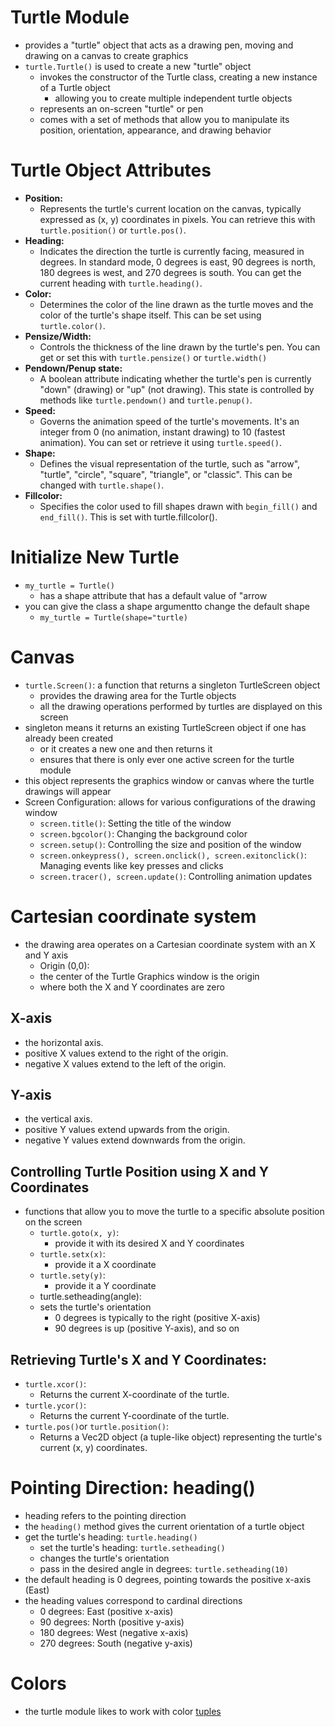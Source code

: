 # Turtle Module
- provides a "turtle" object that acts as a drawing pen, moving and drawing on a canvas to create graphics
- `turtle.Turtle()` is used to create a new "turtle" object
  - invokes the constructor of the Turtle class, creating a new instance of a Turtle object
    - allowing you to create multiple independent turtle objects
  - represents an on-screen "turtle" or pen 
  - comes with a set of methods that allow you to manipulate its position, orientation, appearance, and drawing behavior

# Turtle Object Attributes
- **Position:**
  - Represents the turtle's current location on the canvas, typically expressed as (x, y) coordinates in pixels. You can retrieve this with `turtle.position()` or `turtle.pos()`.
- **Heading:**
  - Indicates the direction the turtle is currently facing, measured in degrees. In standard mode, 0 degrees is east, 90 degrees is north, 180 degrees is west, and 270 degrees is south. You can get the current heading with `turtle.heading()`.
- **Color:**
  - Determines the color of the line drawn as the turtle moves and the color of the turtle's shape itself. This can be set using `turtle.color()`.
- **Pensize/Width:**
  - Controls the thickness of the line drawn by the turtle's pen. You can get or set this with `turtle.pensize()` or `turtle.width()`
- **Pendown/Penup state:**
  - A boolean attribute indicating whether the turtle's pen is currently "down" (drawing) or "up" (not drawing). This state is controlled by methods like `turtle.pendown()` and `turtle.penup()`.
- **Speed:**
  - Governs the animation speed of the turtle's movements. It's an integer from 0 (no animation, instant drawing) to 10 (fastest animation). You can set or retrieve it using `turtle.speed()`.
- **Shape:**
  - Defines the visual representation of the turtle, such as "arrow", "turtle", "circle", "square", "triangle", or "classic". This can be changed with `turtle.shape()`.
- **Fillcolor:**
  - Specifies the color used to fill shapes drawn with `begin_fill()` and `end_fill()`. This is set with turtle.fillcolor().


# Initialize New Turtle
- `my_turtle = Turtle()`
  - has a shape attribute that has a default value of "arrow
- you can give the class a shape argumentto change the default shape
  - `my_turtle = Turtle(shape="turtle)`





# Canvas
- `turtle.Screen()`: a function that returns a singleton TurtleScreen object
  - provides the drawing area for the Turtle objects
  - all the drawing operations performed by turtles are displayed on this screen
- singleton means it returns an existing TurtleScreen object if one has already been created
  - or it creates a new one and then returns it
  - ensures that there is only ever one active screen for the turtle module
- this object represents the graphics window or canvas where the turtle drawings will appear
- Screen Configuration: allows for various configurations of the drawing window 
  - `screen.title()`: Setting the title of the window 
  - `screen.bgcolor()`: Changing the background color 
  - `screen.setup()`: Controlling the size and position of the window 
  - `screen.onkeypress(), screen.onclick(), screen.exitonclick()`: Managing events like key presses and clicks 
  - `screen.tracer(), screen.update()`: Controlling animation updates


# Cartesian coordinate system
- the drawing area operates on a Cartesian coordinate system with an X and Y axis
  - Origin (0,0):
  - the center of the Turtle Graphics window is the origin
  - where both the X and Y coordinates are zero
## X-axis
- the horizontal axis.
- positive X values extend to the right of the origin.
- negative X values extend to the left of the origin.

## Y-axis
- the vertical axis.
- positive Y values extend upwards from the origin.
- negative Y values extend downwards from the origin.

## Controlling Turtle Position using X and Y Coordinates
- functions that allow you to move the turtle to a specific absolute position on the screen
  - `turtle.goto(x, y)`:
    - provide it with its desired X and Y coordinates
  - `turtle.setx(x)`:
    - provide it a X coordinate
  - `turtle.sety(y)`:
    - provide it a Y coordinate
  - turtle.setheading(angle):
  - sets the turtle's orientation
    - 0 degrees is typically to the right (positive X-axis)
    - 90 degrees is up (positive Y-axis), and so on

## Retrieving Turtle's X and Y Coordinates:
- `turtle.xcor()`: 
  - Returns the current X-coordinate of the turtle.
- `turtle.ycor()`: 
  - Returns the current Y-coordinate of the turtle.
- `turtle.pos()`or `turtle.position()`:
  - Returns a Vec2D object (a tuple-like object) representing the turtle's current (x, y) coordinates.

  
# Pointing Direction: heading()
- heading refers to the pointing direction
- the `heading()` method gives the current orientation of a turtle object
- get the turtle's heading: `turtle.heading()`
  - set the turtle's heading: `turtle.setheading()`
  - changes the turtle's orientation
  - pass in the desired angle in degrees: `turtle.setheading(10)`
- the default heading is 0 degrees, pointing towards the positive x-axis (East)
- the heading values correspond to cardinal directions 
  - 0 degrees: East (positive x-axis)
  - 90 degrees: North (positive y-axis)
  - 180 degrees: West (negative x-axis)
  - 270 degrees: South (negative y-axis)
  

# Colors
- the turtle module likes to work with color [tuples]()